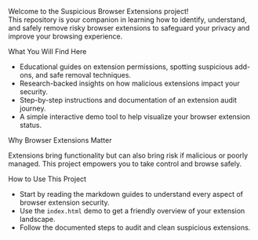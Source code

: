 Welcome to the Suspicious Browser Extensions project!  
This repository is your companion in learning how to identify, understand, and safely remove risky browser extensions to safeguard your privacy and improve your browsing experience.


 What You Will Find Here

- Educational guides on extension permissions, spotting suspicious add-ons, and safe removal techniques.  
- Research-backed insights on how malicious extensions impact your security.  
- Step-by-step instructions and documentation of an extension audit journey.  
- A simple interactive demo tool to help visualize your browser extension status.


 Why Browser Extensions Matter

Extensions bring functionality but can also bring risk if malicious or poorly managed. This project empowers you to take control and browse safely.


 How to Use This Project

- Start by reading the markdown guides to understand every aspect of browser extension security.  
- Use the `index.html` demo to get a friendly overview of your extension landscape.  
- Follow the documented steps to audit and clean suspicious extensions.  


